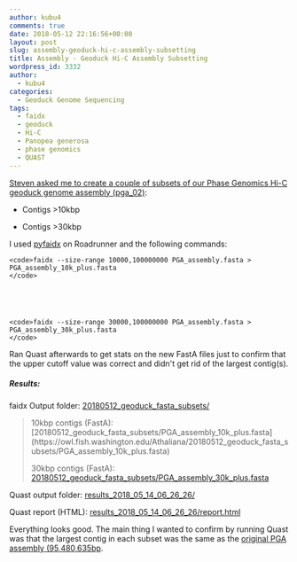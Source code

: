 ```yaml
---
author: kubu4
comments: true
date: 2018-05-12 22:16:56+00:00
layout: post
slug: assembly-geoduck-hi-c-assembly-subsetting
title: Assembly - Geoduck Hi-C Assembly Subsetting
wordpress_id: 3332
author:
  - kubu4
categories:
  - Geoduck Genome Sequencing
tags:
  - faidx
  - geoduck
  - Hi-C
  - Panopea generosa
  - phase genomics
  - QUAST
---
```


[Steven asked me to create a couple of subsets of our Phase Genomics Hi-C geoduck genome assembly (pga_02)](httpss://github.com/RobertsLab/resources/issues/259):





  * Contigs >10kbp



  * Contigs >30kbp






I used [pyfaidx](httpss://github.com/mdshw5/pyfaidx) on Roadrunner and the following commands:


    
    <code>faidx --size-range 10000,100000000 PGA_assembly.fasta > PGA_assembly_10k_plus.fasta
    </code>




    
    <code>faidx --size-range 30000,100000000 PGA_assembly.fasta > PGA_assembly_30k_plus.fasta
    </code>



Ran Quast afterwards to get stats on the new FastA files just to confirm that the upper cutoff value was correct and didn't get rid of the largest contig(s).



##### Results:



faidx Output folder: [20180512_geoduck_fasta_subsets/](https://owl.fish.washington.edu/Athaliana/20180512_geoduck_fasta_subsets/)



<blockquote>
  10kbp contigs (FastA): [20180512_geoduck_fasta_subsets/PGA_assembly_10k_plus.fasta](https://owl.fish.washington.edu/Athaliana/20180512_geoduck_fasta_subsets/PGA_assembly_10k_plus.fasta)
  
  30kbp contigs (FastA): [20180512_geoduck_fasta_subsets/PGA_assembly_30k_plus.fasta](https://owl.fish.washington.edu/Athaliana/20180512_geoduck_fasta_subsets/PGA_assembly_30k_plus.fasta)
</blockquote>



Quast output folder: [results_2018_05_14_06_26_26/](https://owl.fish.washington.edu/Athaliana/quast_results/results_2018_05_14_06_26_26/)

Quast report (HTML): [results_2018_05_14_06_26_26/report.html](https://owl.fish.washington.edu/Athaliana/quast_results/results_2018_05_14_06_26_26/report.html)

Everything looks good. The main thing I wanted to confirm by running Quast was that the largest contig in each subset was the same as the [original PGA assembly (95,480,635bp](2018/04/30/assembly-stats-geoduck-hi-c-assembly-comparison.html).
